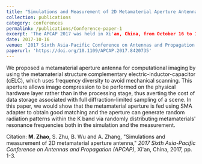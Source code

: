 ```yaml
---
title: "Simulations and Measurement of 2D Metamaterial Aperture Antenna"
collection: publications
category: conferences
permalink: /publications/Conference-paper-1
excerpt: 'The APCAP 2017 was held in Xi'an, China, from October 16 to 19, 2017.'
date: 2017-10-16
venue: '2017 Sixth Asia-Pacific Conference on Antennas and Propagation (APCAP)'
paperurl: 'https://doi.org/10.1109/APCAP.2017.8420735'
---
```


We proposed a metamaterial aperture antenna for computational imaging by using the metamaterial structure complementary electric-inductor-capacitor (cELC), which uses frequency diversity to avoid mechanical scanning. This aperture allows image compression to be performed on the physical hardware layer rather than in the processing stage, thus averting the cost of data storage associated with full diffraction-limited sampling of a scene. In this paper, we would show that the metamaterial aperture is fed using SMA adapter to obtain good matching and the aperture can generate random radiation patterns within the K band via randomly distributing metamaterials' resonance frequencies both in the simulation and the measurement.

Citation: **M. Zhao**, S. Zhu, B. Wu and A. Zhang, &quot;Simulations and measurement of 2D metamaterial aperture antenna,&quot; <i>2017 Sixth Asia-Pacific Conference on Antennas and Propagation (APCAP)</i>, Xi'an, China, 2017, pp. 1-3.
